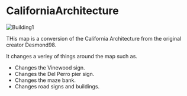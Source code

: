 # CaliforniaArchitecture

![Building1](https://img.gta5-mods.com/q95/images/real-freeway-signs/94972e-8.jpg)


THis map is a conversion of the California Architecture from the original creator Desmond98.

It changes a veriey of things around the map such as.

- Changes the Vinewood sign.
- Changes the Del Perro pier sign.
- Changes the maze bank.
- Changes road signs and buildings.
